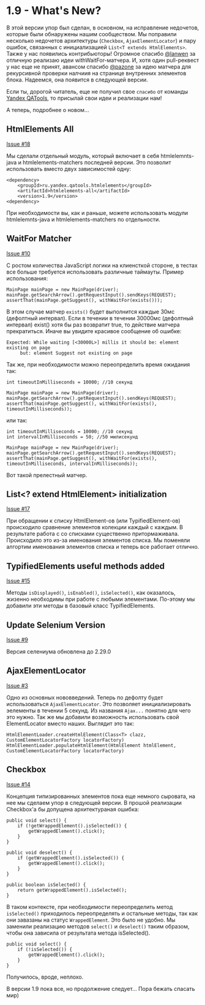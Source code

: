 1.9 - What's New?
=================

В этой версии упор был сделан, в основном, на исправление недочетов, которые были обнаружены нашим сообществом.
Мы поправили несколько недочетов архитектуры (`Checkbox`, `AjaxElementLocator`) и пару ошибок, связанных с инициализацией `List<Т extends HtmlElements>`.
Также у нас появились контрибьюторы! Огромное спасибо [@lanwen](http://github.com/lanwen) за отличную реализаю идеи withWaitFor-матчера.
И, хотя один pull-реквест у нас еще не принят, авансом спасибо [@pazone](http://github.com/pazone) за идею матчера для рекурсивной проверки налчиия на странице внутренних элементов блока. Надеемся, она появится в следующей версии.

Если ты, дорогой читатель, еще не получил свое `спасибо` от команды [Yandex QATools](https://github.com/yandex-qatools), то присылай свои идеи и реализации нам!

А теперь, подробнее о новом...

HtmlElements All
----------------

[Issue #18](https://github.com/yandex-qatools/htmlelements/issues/18)

Мы сделали отдельный модуль, который включает в себя htmlelemnts-java и htmlelements-matchers последней версии.
Это позволит использовать вместо двух зависимостей одну:

    <dependency>
        <groupId>ru.yandex.qatools.htmlelements</groupId>
        <artifactId>htmlelements-all</artifactId>
        <version>1.9</version>
    <dependency>

При необходимости вы, как и раньше, можете использовать модули htmlelemnts-java и htmlelements-matchers по отдельности. 

WaitFor Matcher
---------------

[Issue #10](https://github.com/yandex-qatools/htmlelements/pull/10)

С ростом количества JavaScript логики на клиенсткой стороне, в тестах все больше требуется использовать различные таймауты.
Пример использования:

    MainPage mainPage = new MainPage(driver);
    mainPage.getSearchArrow().getRequestInput().sendKeys(REQUEST);
    assertThat(mainPage.getSuggest(), withWaitFor(exists()));

В этом случае матчер `exists()` будет выполнится каждые 30мс (дефолтный интервал).
Если в течении в течении 30000мс (дефолтный интервал) exist() хотя бы раз возвратит true, то действие матчера прекратиться.
Иначе вы увидите красивое сообщение об ошибке:

    Expected: While waiting [<30000L>] millis it should be: element existing on page
         but: element Suggest not existing on page

Так же, при необходимости можно переопределить время ожидания так:

    int timeoutInMilliseconds = 10000; //10 секунд

    MainPage mainPage = new MainPage(driver);
    mainPage.getSearchArrow().getRequestInput().sendKeys(REQUEST);
    assertThat(mainPage.getSuggest(), withWaitFor(exists(), timeoutInMilliseconds));

или так:

    int timeoutInMilliseconds = 10000; //10 секунд
    int intervalInMilliseconds = 50; //50 милисекунд

    MainPage mainPage = new MainPage(driver);
    mainPage.getSearchArrow().getRequestInput().sendKeys(REQUEST);
    assertThat(mainPage.getSuggest(), withWaitFor(exists(), timeoutInMilliseconds, intervalInMilliseconds));

Вот такой прелестный матчер.

List<? extend HtmlElement> initialization
-----------------------------------------

[Issue #17](https://github.com/yandex-qatools/htmlelements/issues/17)

При обращении к списку HtmlElement-ов (или TypifiedElement-ов) происходило сравнение элементов колекции каждый с каждым.
В результате работа с со списками существенно притормаживала. Происходило это из-за именования элементов списка.
Мы поменяли алгортим именования элементов списка и теперь все работает отлично.

TypifiedElements useful methods added
-------------------------------------

[Issue #15](https://github.com/yandex-qatools/htmlelements/issues/15)

Методы `isDisplayed()`, `isEnabled()`, `isSelected()`, как оказалось, жизенно необходимы при работе с любыми элементами.
По-этому мы добавили эти методы в базовый класс TypifiedElements.

Update Selenium Version
-----------------------

[Issue #9](https://github.com/yandex-qatools/htmlelements/issues/9)

Версия селениума обновлена до 2.29.0

AjaxElementLocator
------------------

[Issue #3](https://github.com/yandex-qatools/htmlelements/issues/3)

Одно из основных нововведений. Теперь по дефолту будет использоваться `AjaxElementLocator`.
Это позволяет инициализировать эелементы в течении 5 секунд. Из названия `Ajax...` понятно для чего это нужно.
Так же мы добавили возможность использовать свой ElementLocator вместо наших. Выглядит это так:

    HtmlElementLoader.createHtmlElement(Class<T> clazz, CustomElementLocatorFactory locatorFactory)
    HtmlElementLoader.populateHtmlElement(HtmlElement htmlElement, CustomElementLocatorFactory locatorFactory)

Checkbox
--------

[Issue #14](https://github.com/yandex-qatools/htmlelements/issues/14)

Концепция типизированных элементов пока еще немного сыровата, на нее мы сделаем упор в следующей версии.
В прошой реализации Checkbox'а бы допущена архитектураная ошибка:

    public void select() {
        if (!getWrappedElement().isSelected()) {
            getWrappedElement().click();
        }
    }

    public void deselect() {
        if (getWrappedElement().isSelected()) {
            getWrappedElement().click();
        }
    }

    public boolean isSelected() {
        return getWrappedElement().isSelected();
    }

В таком контексте, при необходимости переопределить метод `isSelected()` приходилось переопределять и остальные методы,
так как они завазаны на статус `WrappedElement`. Это было не удобно. Мы заменили реализацию методов `select()` и  `deselect()`
таким образом, чтобы она зависила от результата метода isSelected().

    public void select() {
        if (!isSelected()) {
            getWrappedElement().click();
        }
    }
    
Получилось, вроде, неплохо.    

В версии 1.9 пока все, но продолжение следует...
Пора бежать спасать мир)
